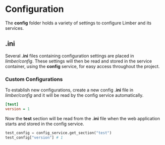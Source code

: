 # Configuration
The **config** folder holds a variety of settings to configure Limber and its services.

## .ini
Several **.ini** files containing configuration settings are placed in _limber/config_.
These settings will then be read and stored in the service container, using the **config** service, for easy access throughout the project.

### Custom Configurations
To establish new configurations, create a new config **.ini** file in _limber/config_ and it will be read by the config service automatically.

```ini
[test]
version = 1
```

Now the **test** section will be read from the **.ini** file when the web application starts and stored in the config service.

```python
test_config = config_service.get_section("test")
test_config["version"] # 1
```